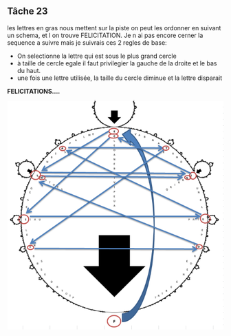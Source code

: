 
## Tâche 23

les lettres en gras nous mettent sur la piste
on peut les ordonner en suivant un schema, et l on trouve FELICITATION. Je n ai pas encore cerner la sequence a suivre mais je suivrais ces 2 regles de base:
* On selectionne la lettre qui est sous le plus grand cercle
* à taille de cercle egale il faut privilegier la gauche de la droite et le bas du haut. 
* une fois une lettre utilisée, la taille du cercle diminue et la lettre disparait

**FELICITATIONS....**

![Symbole](23.png)
